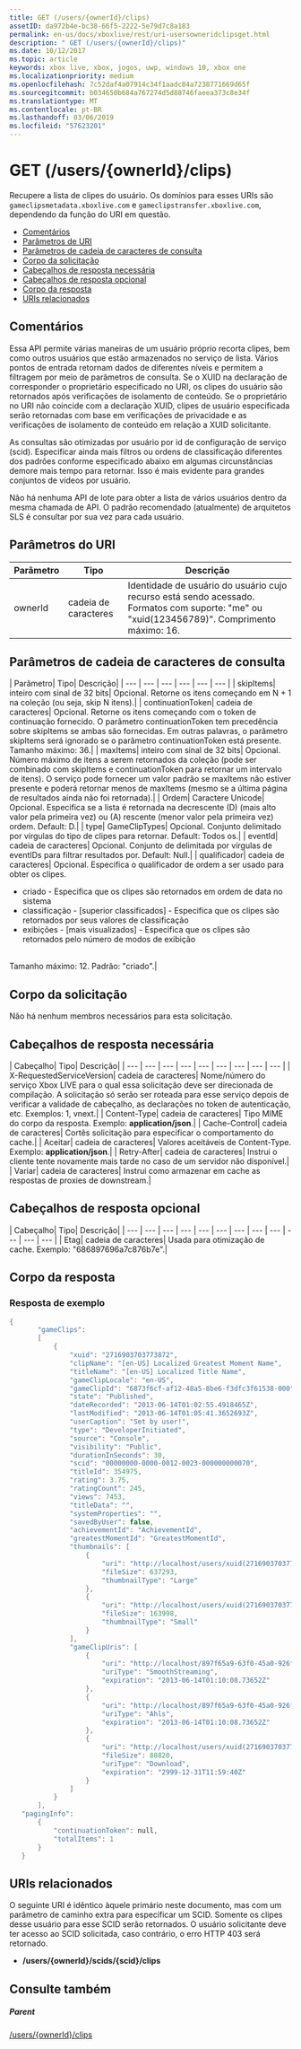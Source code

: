 ```yaml
---
title: GET (/users/{ownerId}/clips)
assetID: da972b4e-bc38-66f5-2222-5e79d7c8a183
permalink: en-us/docs/xboxlive/rest/uri-usersowneridclipsget.html
description: " GET (/users/{ownerId}/clips)"
ms.date: 10/12/2017
ms.topic: article
keywords: xbox live, xbox, jogos, uwp, windows 10, xbox one
ms.localizationpriority: medium
ms.openlocfilehash: 7c52daf4a07914c34f1aadc84a7238771669d65f
ms.sourcegitcommit: b034650b684a767274d5d88746faeea373c8e34f
ms.translationtype: MT
ms.contentlocale: pt-BR
ms.lasthandoff: 03/06/2019
ms.locfileid: "57623201"
---
```

# <a name="get-usersowneridclips"></a>GET (/users/{ownerId}/clips)
Recupere a lista de clipes do usuário.
Os domínios para esses URIs são `gameclipsmetadata.xboxlive.com` e `gameclipstransfer.xboxlive.com`, dependendo da função do URI em questão.

  * [Comentários](#ID4EX)
  * [Parâmetros de URI](#ID4EEB)
  * [Parâmetros de cadeia de caracteres de consulta](#ID4EPB)
  * [Corpo da solicitação](#ID4EPE)
  * [Cabeçalhos de resposta necessária](#ID4E1E)
  * [Cabeçalhos de resposta opcional](#ID4ENH)
  * [Corpo da resposta](#ID4EOAAC)
  * [URIs relacionados](#ID4EABAC)

<a id="ID4EX"></a>


## <a name="remarks"></a>Comentários

Essa API permite várias maneiras de um usuário próprio recorta clipes, bem como outros usuários que estão armazenados no serviço de lista. Vários pontos de entrada retornam dados de diferentes níveis e permitem a filtragem por meio de parâmetros de consulta. Se o XUID na declaração de corresponder o proprietário especificado no URI, os clipes do usuário são retornados após verificações de isolamento de conteúdo. Se o proprietário no URI não coincide com a declaração XUID, clipes de usuário especificada serão retornadas com base em verificações de privacidade e as verificações de isolamento de conteúdo em relação a XUID solicitante.

As consultas são otimizadas por usuário por id de configuração de serviço (scid). Especificar ainda mais filtros ou ordens de classificação diferentes dos padrões conforme especificado abaixo em algumas circunstâncias demore mais tempo para retornar. Isso é mais evidente para grandes conjuntos de vídeos por usuário.

Não há nenhuma API de lote para obter a lista de vários usuários dentro da mesma chamada de API. O padrão recomendado (atualmente) de arquitetos SLS é consultar por sua vez para cada usuário.

<a id="ID4EEB"></a>


## <a name="uri-parameters"></a>Parâmetros do URI

| Parâmetro| Tipo| Descrição|
| --- | --- | --- |
| ownerId| cadeia de caracteres| Identidade de usuário do usuário cujo recurso está sendo acessado. Formatos com suporte: "me" ou "xuid(123456789)". Comprimento máximo: 16.|

<a id="ID4EPB"></a>


## <a name="query-string-parameters"></a>Parâmetros de cadeia de caracteres de consulta

| Parâmetro| Tipo| Descrição|
| --- | --- | --- | --- | --- | --- |
| skipItems| inteiro com sinal de 32 bits| Opcional. Retorne os itens começando em N + 1 na coleção (ou seja, skip N itens).|
| continuationToken| cadeia de caracteres| Opcional. Retorne os itens começando com o token de continuação fornecido. O parâmetro continuationToken tem precedência sobre skipItems se ambas são fornecidas. Em outras palavras, o parâmetro skipItems será ignorado se o parâmetro continuationToken está presente. Tamanho máximo: 36.|
| maxItems| inteiro com sinal de 32 bits| Opcional. Número máximo de itens a serem retornados da coleção (pode ser combinado com skipItems e continuationToken para retornar um intervalo de itens). O serviço pode fornecer um valor padrão se maxItems não estiver presente e poderá retornar menos de maxItems (mesmo se a última página de resultados ainda não foi retornada).|
| Ordem| Caractere Unicode| Opcional. Especifica se a lista é retornada na decrescente (D) (mais alto valor pela primeira vez) ou (A) rescente (menor valor pela primeira vez) ordem. Default: D.|
| type| GameClipTypes| Opcional. Conjunto delimitado por vírgulas do tipo de clipes para retornar. Default: Todos os.|
| eventId| cadeia de caracteres| Opcional. Conjunto de delimitada por vírgulas de eventIDs para filtrar resultados por. Default: Null.|
| qualificador| cadeia de caracteres| Opcional. Especifica o qualificador de ordem a ser usado para obter os clipes. <ul><li>criado - Especifica que os clipes são retornados em ordem de data no sistema</li><li>classificação - [superior classificados] - Especifica que os clipes são retornados por seus valores de classificação</li><li>exibições - [mais visualizados] - Especifica que os clipes são retornados pelo número de modos de exibição</li></ul><br/> Tamanho máximo: 12. Padrão: "criado".| 

<a id="ID4EPE"></a>


## <a name="request-body"></a>Corpo da solicitação

Não há nenhum membros necessários para esta solicitação.

<a id="ID4E1E"></a>


## <a name="required-response-headers"></a>Cabeçalhos de resposta necessária

| Cabeçalho| Tipo| Descrição|
| --- | --- | --- | --- | --- | --- | --- | --- | --- |
| X-RequestedServiceVersion| cadeia de caracteres| Nome/número do serviço Xbox LIVE para o qual essa solicitação deve ser direcionada de compilação. A solicitação só serão ser roteada para esse serviço depois de verificar a validade de cabeçalho, as declarações no token de autenticação, etc. Exemplos: 1, vnext.|
| Content-Type| cadeia de caracteres| Tipo MIME do corpo da resposta. Exemplo: <b>application/json</b>.|
| Cache-Control| cadeia de caracteres| Cortês solicitação para especificar o comportamento do cache.|
| Aceitar| cadeia de caracteres| Valores aceitáveis de Content-Type. Exemplo: <b>application/json</b>.|
| Retry-After| cadeia de caracteres| Instrui o cliente tente novamente mais tarde no caso de um servidor não disponível.|
| Variar| cadeia de caracteres| Instrui como armazenar em cache as respostas de proxies de downstream.|

<a id="ID4ENH"></a>


## <a name="optional-response-headers"></a>Cabeçalhos de resposta opcional

| Cabeçalho| Tipo| Descrição|
| --- | --- | --- | --- | --- | --- | --- | --- | --- | --- | --- | --- |
| Etag| cadeia de caracteres| Usada para otimização de cache. Exemplo: "686897696a7c876b7e".|

<a id="ID4EOAAC"></a>


## <a name="response-body"></a>Corpo da resposta

<a id="ID4EUAAC"></a>


### <a name="sample-response"></a>Resposta de exemplo


```cpp
{
       "gameClips":
       [
           {
               "xuid": "2716903703773872",
               "clipName": "[en-US] Localized Greatest Moment Name",
               "titleName": "[en-US] Localized Title Name",
               "gameClipLocale": "en-US",
               "gameClipId": "6873f6cf-af12-48a5-8be6-f3dfc3f61538-000",
               "state": "Published",
               "dateRecorded": "2013-06-14T01:02:55.4918465Z",
               "lastModified": "2013-06-14T01:05:41.3652693Z",
               "userCaption": "Set by user!",
               "type": "DeveloperInitiated",
               "source": "Console",
               "visibility": "Public",
               "durationInSeconds": 30,
               "scid": "00000000-0000-0012-0023-000000000070",
               "titleId": 354975,
               "rating": 3.75,
               "ratingCount": 245,
               "views": 7453,
               "titleData": "",
               "systemProperties": "",
               "savedByUser": false,
               "achievementId": "AchievementId",
               "greatestMomentId": "GreatestMomentId",
               "thumbnails": [
                   {
                       "uri": "http://localhost/users/xuid(2716903703773872)/scids/00000000-0000-0012-0023-000000000070/clips/6873f6cf-af12-48a5-8be6-f3dfc3f61538-000/thumbnails/large",
                       "fileSize": 637293,
                       "thumbnailType": "Large"
                   },
                   {
                       "uri": "http://localhost/users/xuid(2716903703773872)/scids/00000000-0000-0012-0023-000000000070/clips/6873f6cf-af12-48a5-8be6-f3dfc3f61538-000/thumbnails/small",
                       "fileSize": 163998,
                       "thumbnailType": "Small"
                   }
               ],
               "gameClipUris": [
                   {
                       "uri": "http://localhost/897f65a9-63f0-45a0-926f-05a3155c04fc/GameClip-Original_4000.ism/manifest",
                       "uriType": "SmoothStreaming",
                       "expiration": "2013-06-14T01:10:08.73652Z"
                   },
                   {
                       "uri": "http://localhost/897f65a9-63f0-45a0-926f-05a3155c04fc/GameClip-Original_4000.ism/manifest(format=m3u8-aapl)",
                       "uriType": "Ahls",
                       "expiration": "2013-06-14T01:10:08.73652Z"
                   },
                   {
                       "uri": "http://localhost/users/xuid(2716903703773872)/scids/00000000-0000-0012-0023-000000000070/clips/6873f6cf-af12-48a5-8be6-f3dfc3f61538-000",
                       "fileSize": 88820,
                       "uriType": "Download",
                       "expiration": "2999-12-31T11:59:40Z"
                   }
               ]
           }
       ],
   "pagingInfo":
       {
           "continuationToken": null,
           "totalItems": 1
       }
   }

```


<a id="ID4EABAC"></a>


## <a name="related-uris"></a>URIs relacionados

O seguinte URI é idêntico àquele primário neste documento, mas com um parâmetro de caminho extra para especificar um SCID. Somente os clipes desse usuário para esse SCID serão retornados. O usuário solicitante deve ter acesso ao SCID solicitada, caso contrário, o erro HTTP 403 será retornado.

   * **/users/{ownerId}/scids/{scid}/clips**

<a id="ID4ENBAC"></a>


## <a name="see-also"></a>Consulte também

<a id="ID4EPBAC"></a>


##### <a name="parent"></a>Parent

[/users/{ownerId}/clips](uri-usersowneridclips.md)
